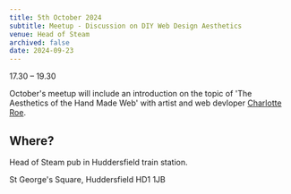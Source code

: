 ```yaml
---
title: 5th October 2024
subtitle: Meetup - Discussion on DIY Web Design Aesthetics
venue: Head of Steam
archived: false
date: 2024-09-23
---
```


17.30 – 19.30 

October's meetup will include an introduction on the topic of 'The Aesthetics of the Hand Made Web' with artist and web devloper [Charlotte Roe](https://charlotteroe.space/).

## Where?

Head of Steam pub in Huddersfield train station.

St George's Square,
Huddersfield
HD1 1JB